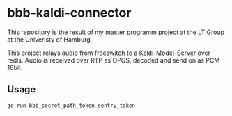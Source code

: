 # bbb-kaldi-connector

This repository is the result of my master programm project at the [LT Group](https://github.com/uhh-lt) at the Univeristy of Hamburg.


This project relays audio from freeswitch to a [Kaldi-Model-Server](https://github.com/uhh-lt/kaldi-model-server) over redis. Audio is received over RTP as OPUS, decoded and send on as PCM 16bit.

## Usage 

```
go run bbb_secret_path_token sentry_token
```
